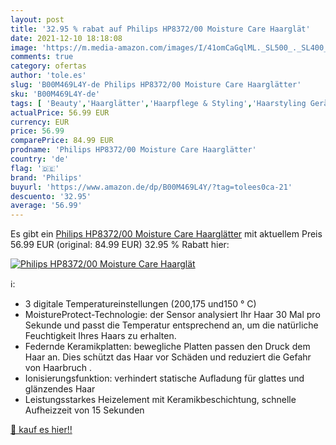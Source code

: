 ```yaml
---
layout: post
title: '32.95 % rabat auf Philips HP8372/00 Moisture Care Haarglät'
date: 2021-12-10 18:18:08
image: 'https://m.media-amazon.com/images/I/41omCaGqlML._SL500_._SL400_.jpg'
comments: true
category: ofertas
author: 'tole.es'
slug: 'B00M469L4Y-de Philips HP8372/00 Moisture Care Haarglätter'
sku: 'B00M469L4Y-de'
tags: [ 'Beauty','Haarglätter','Haarpflege & Styling','Haarstyling Geräte & Styling Zubehör','Haarstyling-Eisen','philips', ]
actualPrice: 56.99 EUR
currency: EUR
price: 56.99
comparePrice: 84.99 EUR
prodname: 'Philips HP8372/00 Moisture Care Haarglätter'
country: 'de'
flag: '🇩🇪'
brand: 'Philips'
buyurl: 'https://www.amazon.de/dp/B00M469L4Y/?tag=tolees0ca-21'
descuento: '32.95'
average: '56.99'
---
```


Es gibt ein [Philips HP8372/00 Moisture Care Haarglätter](https://www.amazon.de/dp/B00M469L4Y/?tag=tolees0ca-21) mit aktuellem Preis 56.99 EUR (original: 84.99 EUR) 32.95 % Rabatt hier:

[![Philips HP8372/00 Moisture Care Haarglät](https://m.media-amazon.com/images/I/41omCaGqlML._SL500_._SL400_.jpg)](https://www.amazon.de/dp/B00M469L4Y/?tag=tolees0ca-21)

ℹ️:

- 3 digitale Temperatureinstellungen (200,175 und150 ° C)
- MoistureProtect-Technologie: der Sensor analysiert Ihr Haar 30 Mal pro Sekunde und passt die Temperatur entsprechend an, um die natürliche Feuchtigkeit Ihres Haars zu erhalten.
- Federnde Keramikplatten: bewegliche Platten passen den Druck dem Haar an. Dies schützt das Haar vor Schäden und reduziert die Gefahr von Haarbruch .
- Ionisierungsfunktion: verhindert statische Aufladung für glattes und glänzendes Haar
- Leistungsstarkes Heizelement mit Keramikbeschichtung, schnelle Aufheizzeit von 15 Sekunden

[🛒 kauf es hier!!](https://www.amazon.de/dp/B00M469L4Y/?tag=tolees0ca-21)
